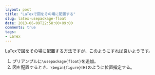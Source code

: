 ```yaml
---
layout: post
title: "LaTexで図をその場に配置する"
slug: latex-usepackage-float
date: 2013-06-09T22:58:00+09:00
comments: true
tags:
- LaTex
---
```


LaTexで図をその場に配置する方法ですが、このようにすれば良いようです。

1. プリアンプルに`\usepackage{float}`を追加。
2. 図を配置するとき、`\begin{figure}[H]`のように位置指定する。

